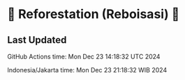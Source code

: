 
# 🌳 Reforestation (Reboisasi) 🌲

## Last Updated

GitHub Actions time: Mon Dec 23 14:18:32 UTC 2024

Indonesia/Jakarta time: Mon Dec 23 21:18:32 WIB 2024
